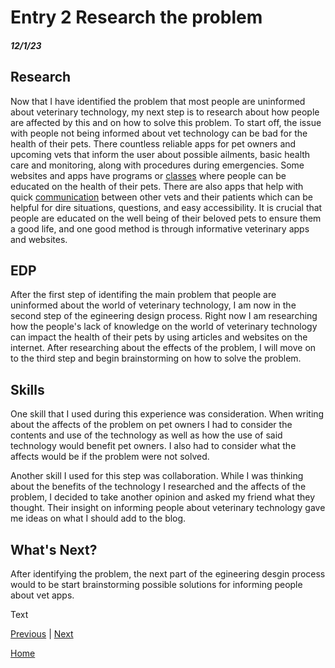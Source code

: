 # Entry 2 Research the problem
##### 12/1/23

## Research
Now that I have identified the problem that most people are uninformed about veterinary technology, my next step is to research about how people are affected by this and on how to solve this problem. To start off, the issue with people not being informed about vet technology can be bad for the health of their pets. There countless reliable apps for pet owners and upcoming vets that inform the user about possible ailments, basic health care and monitoring, along with procedures during emergencies. Some websites and apps have programs or [classes](https://www.redcross.org/take-a-class/first-aid/cat-dog-first-aid) where people can be educated on the health of their pets. There are also apps that help with quick [communication](https://otto.vet/) between other vets and their patients which can be helpful for dire situations, questions, and easy accessibility. It is crucial that people are educated on the well being of their beloved pets to ensure them a good life, and one good method is through informative veterinary apps and websites.

## EDP
After the first step of identifing the main problem that people are uninformed about the world of veterinary technology, I am now in the second step of the egineering design process. Right now I am researching how the people's lack of knowledge on the world of veterinary technology can impact the health of their pets by using articles and websites on the internet. After researching about the effects of the problem, I will move on to the third step and begin brainstorming on how to solve the problem.

## Skills
One skill that I used during this experience was consideration. When writing about the affects of the problem on pet owners I had to consider the contents and use of the technology as well as how the use of said technology would benefit pet owners. I also had to consider what the affects would be if the problem were not solved.

Another skill I used for this step was collaboration. While I was thinking about the benefits of the technology I researched and the affects of the problem, I decided to take another opinion and asked my friend what they thought.  Their insight on informing people about veterinary technology gave me ideas on what I should add to the blog.

## What's Next?
After identifying the problem, the next part of the egineering desgin process would to be start brainstorming possible solutions for informing people about vet apps. 

Text

[Previous](entry01.md) | [Next](entry03.md)

[Home](../README.md)
